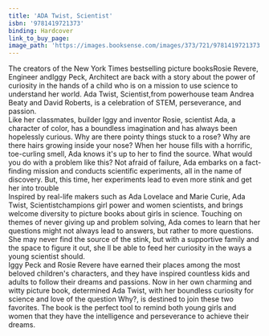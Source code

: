 ```yaml
---
title: 'ADA Twist, Scientist'
isbn: '9781419721373'
binding: Hardcover
link_to_buy_page:
image_path: 'https://images.booksense.com/images/373/721/9781419721373.jpg'
---
```



The creators of the New York Times bestselling picture booksRosie Revere, Engineer andIggy Peck, Architect are back with a story about the power of curiosity in the hands of a child who is on a mission to use science to understand her world. Ada Twist, Scientist,from powerhouse team Andrea Beaty and David Roberts, is a celebration of STEM, perseverance, and passion.&nbsp;
<br>Like her classmates, builder Iggy and inventor Rosie, scientist Ada, a character of color, has a boundless imagination and has always been hopelessly curious. Why are there pointy things stuck to a rose? Why are there hairs growing inside your nose? When her house fills with a horrific, toe-curling smell, Ada knows it's up to her to find the source. What would you do with a problem like this? Not afraid of failure, Ada embarks on a fact-finding mission and conducts scientific experiments, all in the name of discovery. But, this time, her experiments lead to even more stink and get her into trouble&nbsp;
<br>Inspired by real-life makers such as Ada Lovelace and Marie Curie, Ada Twist, Scientistchampions girl power and women scientists, and brings welcome diversity to picture books about girls in science. Touching on themes of never giving up and problem solving, Ada comes to learn that her questions might not always lead to answers, but rather to more questions. She may never find the source of the stink, but with a supportive family and the space to figure it out, she ll be able to feed her curiosity in the ways a young scientist should.&nbsp;
<br>Iggy Peck and Rosie Revere have earned their places among the most beloved children's characters, and they have inspired countless kids and adults to follow their dreams and passions. Now in her own charming and witty picture book, determined Ada Twist, with her boundless curiosity for science and love of the question Why?, is destined to join these two favorites. The book is the perfect tool to remind both young girls and women that they have the intelligence and perseverance to achieve their dreams.
